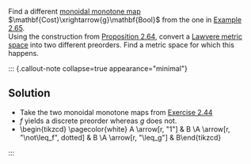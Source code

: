 Find a different [monoidal monotone map](/docs/math/defs/monoidal_monotone.qmd) 
$\mathbf{Cost}\xrightarrow{g}\mathbf{Bool}$ from the one in 
[Example 2.65](/docs/math/examples/monoidal_monotone_n_r.qmd).  
Using the construction from 
[Proposition 2.64](/docs/math/propositions/enriched_base_change.qmd), convert a 
[Lawvere metric space](/docs/math/defs/lawvere_metric_space.qmd) into two different 
preorders. Find a metric space for which this happens.

::: {.callout-note collapse=true appearance="minimal"}
## Solution
- Take the two monoidal monotone maps from 
  [Exercise 2.44](/docs/math/exercises/sketches_2_44.qmd)
- $f$ yields a discrete preorder whereas $g$ does not.
- \begin{tikzcd} \pagecolor{white} A \arrow[r, "1"] & B \\A \arrow[r, "\not\leq_f", dotted] & B \\A \arrow[r, "\leq_g"]             & B\end{tikzcd}

:::